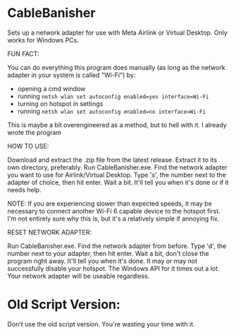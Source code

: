 # CableBanisher
Sets up a network adapter for use with Meta Airlink or Virtual Desktop.
Only works for Windows PCs.

FUN FACT:

You can do everything this program does manually (as long as the network adapter in your system is called "Wi-Fi") by:
- opening a cmd window
- running ```netsh wlan set autoconfig enabled=yes interface=Wi-Fi``` 
- turning on hotspot in settings
- running ```netsh wlan set autoconfig enabled=no interface=Wi-Fi```

This is maybe a bit overengineered as a method, but to hell with it. I already wrote the program

HOW TO USE:

Download and extract the .zip file from the latest release. 
Extract it to its own directory, preferably.
Run CableBanisher.exe.
Find the network adapter you want to use for Airlink/Virtual Desktop.
Type 's', the number next to the adapter of choice, then hit enter.
Wait a bit. It'll tell you when it's done or if it needs help.

NOTE: If you are experiencing slower than expected speeds, it may be necessary to connect another Wi-Fi 6 capable device to the hotspot first. I'm not entirely sure why this is, but it's a relatively simple if annoying fix.

RESET NETWORK ADAPTER:

Run CableBanisher.exe.
Find the network adapter from before.
Type 'd', the number next to your adapter, then hit enter.
Wait a bit, don't close the program right away. It'll tell you when it's done.
It may or may not successfully disable your hotspot. The Windows API for it times out a lot. Your network adapter will be useable regardless.

# Old Script Version:

Don't use the old script version. You're wasting your time with it.

